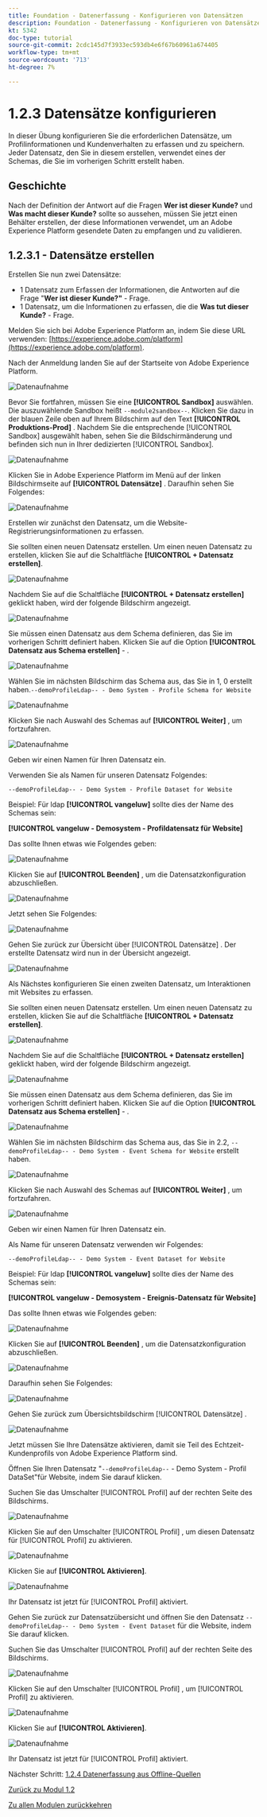 ```yaml
---
title: Foundation - Datenerfassung - Konfigurieren von Datensätzen
description: Foundation - Datenerfassung - Konfigurieren von Datensätzen
kt: 5342
doc-type: tutorial
source-git-commit: 2cdc145d7f3933ec593db4e6f67b60961a674405
workflow-type: tm+mt
source-wordcount: '713'
ht-degree: 7%

---
```


# 1.2.3 Datensätze konfigurieren

In dieser Übung konfigurieren Sie die erforderlichen Datensätze, um Profilinformationen und Kundenverhalten zu erfassen und zu speichern. Jeder Datensatz, den Sie in diesem erstellen, verwendet eines der Schemas, die Sie im vorherigen Schritt erstellt haben.

## Geschichte

Nach der Definition der Antwort auf die Fragen **Wer ist dieser Kunde?** und **Was macht dieser Kunde?** sollte so aussehen, müssen Sie jetzt einen Behälter erstellen, der diese Informationen verwendet, um an Adobe Experience Platform gesendete Daten zu empfangen und zu validieren.

## 1.2.3.1 - Datensätze erstellen

Erstellen Sie nun zwei Datensätze:

- 1 Datensatz zum Erfassen der Informationen, die Antworten auf die Frage &quot;**Wer ist dieser Kunde?&quot;** - Frage.
- 1 Datensatz, um die Informationen zu erfassen, die die **Was tut dieser Kunde?** - Frage.

Melden Sie sich bei Adobe Experience Platform an, indem Sie diese URL verwenden: [https://experience.adobe.com/platform](https://experience.adobe.com/platform).

Nach der Anmeldung landen Sie auf der Startseite von Adobe Experience Platform.

![Datenaufnahme](./images/home.png)

Bevor Sie fortfahren, müssen Sie eine **[!UICONTROL Sandbox]** auswählen. Die auszuwählende Sandbox heißt ``--module2sandbox--``. Klicken Sie dazu in der blauen Zeile oben auf Ihrem Bildschirm auf den Text **[!UICONTROL Produktions-Prod]** . Nachdem Sie die entsprechende [!UICONTROL Sandbox] ausgewählt haben, sehen Sie die Bildschirmänderung und befinden sich nun in Ihrer dedizierten [!UICONTROL Sandbox].

![Datenaufnahme](./images/sb1.png)

Klicken Sie in Adobe Experience Platform im Menü auf der linken Bildschirmseite auf **[!UICONTROL Datensätze]** .  Daraufhin sehen Sie Folgendes:

![Datenaufnahme](./images/menudatasets.png)

Erstellen wir zunächst den Datensatz, um die Website-Registrierungsinformationen zu erfassen.

Sie sollten einen neuen Datensatz erstellen. Um einen neuen Datensatz zu erstellen, klicken Sie auf die Schaltfläche **[!UICONTROL + Datensatz erstellen]**.

![Datenaufnahme](./images/createdataset.png)

Nachdem Sie auf die Schaltfläche **[!UICONTROL + Datensatz erstellen]** geklickt haben, wird der folgende Bildschirm angezeigt.

![Datenaufnahme](./images/datasetsetup.png)

Sie müssen einen Datensatz aus dem Schema definieren, das Sie im vorherigen Schritt definiert haben. Klicken Sie auf die Option **[!UICONTROL Datensatz aus Schema erstellen]** - .

![Datenaufnahme](./images/datasetfromschema.png)

Wählen Sie im nächsten Bildschirm das Schema aus, das Sie in 1, 0 erstellt haben.`--demoProfileLdap-- - Demo System - Profile Schema for Website`

![Datenaufnahme](./images/schemaselection.png)

Klicken Sie nach Auswahl des Schemas auf **[!UICONTROL Weiter]** , um fortzufahren.

![Datenaufnahme](./images/next.png)

Geben wir einen Namen für Ihren Datensatz ein.

Verwenden Sie als Namen für unseren Datensatz Folgendes:

`--demoProfileLdap-- - Demo System - Profile Dataset for Website`

Beispiel: Für ldap **[!UICONTROL vangeluw]** sollte dies der Name des Schemas sein:

**[!UICONTROL vangeluw - Demosystem - Profildatensatz für Website]**

Das sollte Ihnen etwas wie Folgendes geben:

![Datenaufnahme](./images/datasetname.png)

Klicken Sie auf **[!UICONTROL Beenden]** , um die Datensatzkonfiguration abzuschließen.

![Datenaufnahme](./images/finish.png)

Jetzt sehen Sie Folgendes:

![Datenaufnahme](./images/dsoverview1.png)

Gehen Sie zurück zur Übersicht über [!UICONTROL Datensätze] . Der erstellte Datensatz wird nun in der Übersicht angezeigt.

![Datenaufnahme](./images/dsoverview2.png)

Als Nächstes konfigurieren Sie einen zweiten Datensatz, um Interaktionen mit Websites zu erfassen.

Sie sollten einen neuen Datensatz erstellen. Um einen neuen Datensatz zu erstellen, klicken Sie auf die Schaltfläche **[!UICONTROL + Datensatz erstellen]**.

![Datenaufnahme](./images/createdataset.png)

Nachdem Sie auf die Schaltfläche **[!UICONTROL + Datensatz erstellen]** geklickt haben, wird der folgende Bildschirm angezeigt.

![Datenaufnahme](./images/datasetsetup.png)

Sie müssen einen Datensatz aus dem Schema definieren, das Sie im vorherigen Schritt definiert haben. Klicken Sie auf die Option **[!UICONTROL Datensatz aus Schema erstellen]** - .

![Datenaufnahme](./images/datasetfromschema.png)

Wählen Sie im nächsten Bildschirm das Schema aus, das Sie in 2.2, `--demoProfileLdap-- - Demo System - Event Schema for Website` erstellt haben.

![Datenaufnahme](./images/schemaselectionee.png)

Klicken Sie nach Auswahl des Schemas auf **[!UICONTROL Weiter]** , um fortzufahren.

![Datenaufnahme](./images/next.png)

Geben wir einen Namen für Ihren Datensatz ein.

Als Name für unseren Datensatz verwenden wir Folgendes:

`--demoProfileLdap-- - Demo System - Event Dataset for Website`

Beispiel: Für ldap **[!UICONTROL vangeluw]** sollte dies der Name des Schemas sein:

**[!UICONTROL vangeluw - Demosystem - Ereignis-Datensatz für Website]**

Das sollte Ihnen etwas wie Folgendes geben:

![Datenaufnahme](./images/datasetnameee.png)

Klicken Sie auf **[!UICONTROL Beenden]** , um die Datensatzkonfiguration abzuschließen.

![Datenaufnahme](./images/finish.png)

Daraufhin sehen Sie Folgendes:

![Datenaufnahme](./images/finish1.png)

Gehen Sie zurück zum Übersichtsbildschirm [!UICONTROL Datensätze] .

![Datenaufnahme](./images/datasetsoverview.png)

Jetzt müssen Sie Ihre Datensätze aktivieren, damit sie Teil des Echtzeit-Kundenprofils von Adobe Experience Platform sind.

Öffnen Sie Ihren Datensatz &quot;`--demoProfileLdap--` - Demo System - Profil DataSet&quot;für Website, indem Sie darauf klicken.

Suchen Sie das Umschalter [!UICONTROL Profil] auf der rechten Seite des Bildschirms.

![Datenaufnahme](./images/ds1.png)

Klicken Sie auf den Umschalter [!UICONTROL Profil] , um diesen Datensatz für [!UICONTROL Profil] zu aktivieren.

![Datenaufnahme](./images/ds2.png)

Klicken Sie auf **[!UICONTROL Aktivieren]**.

![Datenaufnahme](./images/ds3.png)

Ihr Datensatz ist jetzt für [!UICONTROL Profil] aktiviert.

Gehen Sie zurück zur Datensatzübersicht und öffnen Sie den Datensatz `--demoProfileLdap-- - Demo System - Event Dataset` für die Website, indem Sie darauf klicken.

Suchen Sie das Umschalter [!UICONTROL Profil] auf der rechten Seite des Bildschirms.

![Datenaufnahme](./images/ds4.png)

Klicken Sie auf den Umschalter [!UICONTROL Profil] , um [!UICONTROL Profil] zu aktivieren.

![Datenaufnahme](./images/ds2.png)

Klicken Sie auf **[!UICONTROL Aktivieren]**.

![Datenaufnahme](./images/ds5.png)

Ihr Datensatz ist jetzt für [!UICONTROL Profil] aktiviert.

Nächster Schritt: [1.2.4 Datenerfassung aus Offline-Quellen](./ex4.md)

[Zurück zu Modul 1.2](./data-ingestion.md)

[Zu allen Modulen zurückkehren](../../../overview.md)
